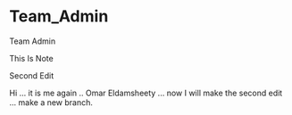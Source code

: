 # Team_Admin
Team Admin

This Is Note

Second Edit

Hi ... it is me again .. Omar Eldamsheety ... now I will make the second edit ... make a new branch.

